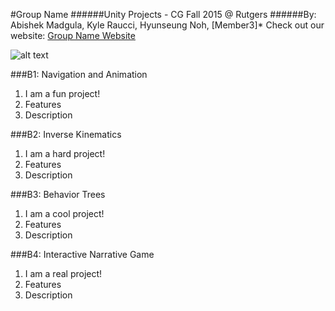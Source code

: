 #Group Name
######Unity Projects - CG Fall 2015 @ Rutgers
######By: Abishek Madgula, Kyle Raucci, Hyunseung Noh, [Member3]*
Check out our website: [Group Name Website](https://www.google.com "Google's Homepage!")

![alt text](teamLogo.png)

###B1: Navigation and Animation
1. I am a fun project!
2. Features
3. Description

###B2: Inverse Kinematics
1. I am a hard project!
2. Features
3. Description

###B3: Behavior Trees
1. I am a cool project!
2. Features
3. Description

###B4: Interactive Narrative Game
1. I am a real project!
2. Features
3. Description
